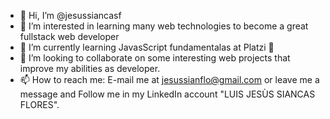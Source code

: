 - 👋 Hi, I’m @jesussiancasf
- 👀 I’m interested in learning many web technologies to become a great fullstack web developer
- 🌱 I’m currently learning JavasScript fundamentalas at Platzi 💚
- 💞️ I’m looking to collaborate on some interesting web projects that improve my abilities as developer.
- 📫 How to reach me: E-mail me at jesussianflo@gmail.com or leave me a message  and Follow me in my LinkedIn account "LUIS JESÙS SIANCAS FLORES". 

<!---
jesussiancasf/jesussiancasf is a ✨ special ✨ repository because its `README.md` (this file) appears on your GitHub profile.
You can click the Preview link to take a look at your changes.
--->
